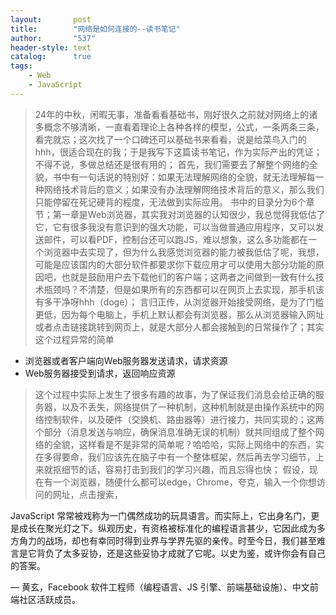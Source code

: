 ```yaml
---
layout:       post
title:        "网络是如何连接的--读书笔记"
author:       "537"
header-style: text
catalog:      true
tags:
    - Web
    - JavaScript
---
```


> 24年的中秋，闲暇无事，准备看看基础书，刚好很久之前就对网络上的诸多概念不够清晰，一直看着理论上各种各样的模型，公式，一条两条三条，看完就忘；这次找了一个口碑还可以基础书来看看，说是给菜鸟入门的hhh，很适合现在的我；于是我写下这篇读书笔记，作为实际产出的凭证；不得不说，多做总结还是很有用的；
> 首先，我们需要去了解整个网络的全貌，书中有一句话说的特别好：如果无法理解网络的全貌，就无法理解每一种网络技术背后的意义；如果没有办法理解网络技术背后的意义，那么我们只能停留在死记硬背的程度，无法做到实际应用。
> 书中的目录分为6个章节；第一章是Web浏览器，其实我对浏览器的认知很少，我总觉得我低估了它，它有很多我没有意识到的强大功能，可以当做普通应用程序，又可以发送邮件，可以看PDF，控制台还可以跑JS，难以想象，这么多功能都在一个浏览器中去实现了，但为什么我感觉浏览器的能力被我低估了呢，我想，可能是应该国内的大部分软件都要求你下载应用才可以使用大部分功能的原因吧，也就是鼓励用户去下载他们的客户端；这两者之间做到一致有什么技术瓶颈吗？不清楚，但是如果所有的东西都可以在网页上去实现，那手机该有多干净呀hhh（doge）；
> 言归正传，从浏览器开始接受网络，是为了门槛更低，因为每个电脑上，手机上默认都会有浏览器，那么从浏览器输入网址或者点击链接跳转到网页上，就是大部分人都会接触到的日常操作了；其实这个过程异常的简单
- 浏览器或者客户端向Web服务器发送请求，请求资源
- Web服务器接受到请求，返回响应资源

>这个过程中实际上发生了很多有趣的故事，为了保证我们消息会给正确的服务器，以及不丢失，网络提供了一种机制，这种机制就是由操作系统中的网络控制软件，以及硬件（交换机、路由器等）进行接力，共同实现的；这两个部分（消息发送与响应，确保消息准确无误的机制）就共同组成了整个网络的全貌，这样看是不是非常的简单呢？哈哈哈，实际上网络中的东西，实在多得要命，我们应该先在脑子中有一个整体框架，然后再去学习细节，上来就抠细节的话，容易打击到我们的学习兴趣，而且忘得也快；
>假设，现在有一个浏览器，随便什么都可以edge，Chrome，夸克，输入一个你想访问的网址，点击搜索，

JavaScript 常常被戏称为一门偶然成功的玩具语言。而实际上，它出身名门，更是成长在聚光灯之下。纵观历史，有资格被标准化的编程语言甚少，它因此成为多方角力的战场，却也有幸同时得到业界与学界先驱的亲传。时至今日，我们甚至难言是它背负了太多妥协，还是这些妥协才成就了它呢。以史为鉴，或许你会有自己的答案。

— 黄玄，Facebook 软件工程师（编程语言、JS 引擎、前端基础设施）、中文前端社区活跃成员。
